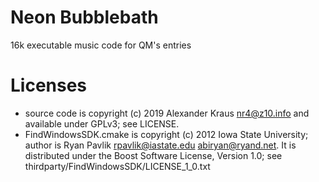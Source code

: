 # Neon Bubblebath
16k executable music code for QM's entries

# Licenses
* source code is copyright (c) 2019 Alexander Kraus <nr4@z10.info> and available under GPLv3; see LICENSE.
* FindWindowsSDK.cmake is copyright (c) 2012 Iowa State University; author is Ryan Pavlik <rpavlik@iastate.edu> <abiryan@ryand.net>. It is distributed under the Boost Software License, Version 1.0; see thirdparty/FindWindowsSDK/LICENSE_1_0.txt

